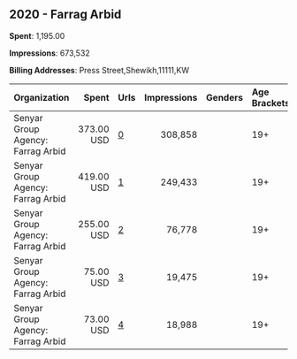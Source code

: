 ## 2020 - Farrag Arbid 
**Spent**: 1,195.00

**Impressions**: 673,532

**Billing Addresses**: Press Street,Shewikh,11111,KW

|Organization|Spent|Urls|Impressions|Genders|Age Brackets|Country Codes|
|:---|---:|:---|---:|:---|:---|:---|
|Senyar Group Agency: Farrag Arbid|373.00 USD|[0](https://www.snap.com/political-ads/asset/1c19d8742413c265989d06444a9bdc561427fe18bf8c49c85c66e48224dac4e3?mediaType=jpeg)|308,858||19+|kuwait|
|Senyar Group Agency: Farrag Arbid|419.00 USD|[1](https://www.snap.com/political-ads/asset/1c19d8742413c265989d06444a9bdc561427fe18bf8c49c85c66e48224dac4e3?mediaType=jpeg)|249,433||19+|kuwait|
|Senyar Group Agency: Farrag Arbid|255.00 USD|[2](https://www.snap.com/political-ads/asset/1c19d8742413c265989d06444a9bdc561427fe18bf8c49c85c66e48224dac4e3?mediaType=jpeg)|76,778||19+|kuwait|
|Senyar Group Agency: Farrag Arbid|75.00 USD|[3](https://www.snap.com/political-ads/asset/1c19d8742413c265989d06444a9bdc561427fe18bf8c49c85c66e48224dac4e3?mediaType=jpeg)|19,475||19+|kuwait|
|Senyar Group Agency: Farrag Arbid|73.00 USD|[4](https://www.snap.com/political-ads/asset/1c19d8742413c265989d06444a9bdc561427fe18bf8c49c85c66e48224dac4e3?mediaType=jpeg)|18,988||19+|kuwait|
